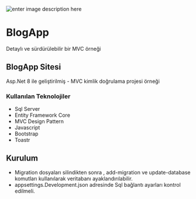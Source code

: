 ![enter image description here](https://miro.medium.com/max/750/1*zc1BKfAHkpvrZlHPbUvuYA.png)

# BlogApp
Detaylı ve sürdürülebilir bir MVC örneği


## BlogApp Sitesi

Asp.Net 8 ile geliştirilmiş - MVC kimlik doğrulama projesi örneği


### Kullanılan Teknolojiler
- Sql Server
- Entity Framework Core
- MVC Design Pattern
- Javascript 
- Bootstrap
- Toastr


## Kurulum
- Migration dosyaları silindikten sonra , add-migration ve update-database komutları kullanılarak veritabanı ayaklandırılabilir.
- appsettings.Development.json adresinde Sql bağlantı ayarları kontrol edilmeli.



